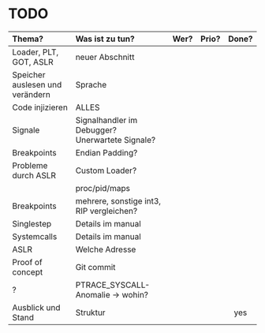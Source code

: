 # TODO

|                          Thema? 	| Was ist zu tun?                                 	| Wer? 	| Prio? 	| Done? 	|
| :-------------------------------  |:------------------------------------------------	|:----- |:-------:|:-------:|
| Loader, PLT, GOT, ASLR          	| neuer Abschnitt                                 	|      	|       	|       	|
| Speicher auslesen und verändern 	| Sprache                                         	|      	|       	|       	|
| Code injizieren                 	| ALLES                                           	|      	|       	|       	|
| Signale                         	| Signalhandler im Debugger? Unerwartete Signale? 	|      	|       	|       	|
| Breakpoints                     	| Endian Padding?                                 	|      	|       	|       	|
| Probleme durch ASLR             	| Custom Loader?                                  	|      	|       	|       	|
|                                 	| proc/pid/maps                                   	|      	|       	|       	|
| Breakpoints                     	| mehrere, sonstige int3, RIP vergleichen?        	|      	|       	|       	|
| Singlestep                      	| Details im manual                               	|      	|       	|       	|
| Systemcalls                     	| Details im manual                               	|      	|       	|       	|
| ASLR                            	| Welche Adresse                                  	|      	|       	|       	|
| Proof of concept                	| Git commit                                      	|      	|       	|       	|
| ?                               	| PTRACE_SYSCALL-Anomalie -> wohin?               	|      	|       	|       	|
| Ausblick und Stand              	| Struktur                                        	|      	|       	|     yes	|
